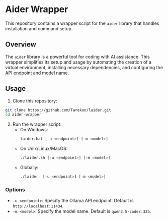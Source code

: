 # Aider Wrapper

This repository contains a wrapper script for the `aider` library that handles installation and command setup.

## Overview

The `aider` library is a powerful tool for coding with AI assistance. This wrapper simplifies its setup and usage by automating the creation of a virtual environment, installing necessary dependencies, and configuring the API endpoint and model name.

## Usage

1. Clone this repository:

```bash
git clone https://github.com/Tarekun/laider.git
cd aider-wrapper
```

2. Run the wrapper script:
   - On Windows:
     ```bash
     laider.bat [-u <endpoint>] [-m <model>]
     ```
   - On Unix/Linux/MacOS:
     ```bash
     ./laider.sh [-u <endpoint>] [-m <model>]
     ```
   - Globally:
     ```bash
     ./laider  [-u <endpoint>] [-m <model>]
     ```

### Options

- `-u <endpoint>`: Specify the Ollama API endpoint. Default is `http://localhost:11434`.
- `-m <model>`: Specify the model name. Default is `qwen2.5-coder:32b`.
